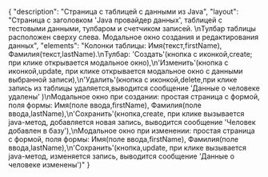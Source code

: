 {
"description": "Страница с таблицей с данными из Java",
"layout": "Страница с заголовком 'Java провайдер данных', таблицей с тестовыми данными, тулбаром и счетчиком записей. \nТулбар таблицы расположен сверху слева. Модальное окно создания и редактирования данных",
"elements": "Колонки таблицы: Имя(текст,firstName), Фамилия(текст,lastName).\nТулбар: 'Создать'(кнопка с иконкой,create; при клике открывается модальное окно),\n'Изменить'(кнопка с иконкой,update, при клике открывается модальное окно c данными выбранной записи),\n'Удалить'(кнопка с иконкой,delete,при клике запись из таблицы удаляется,выводится сообщение 'Данные о человеке удалены' )\nМодальное окно при создании: простая страница с формой, поля формы: Имя(поле ввода,firstName), Фамилия(поле ввода,lastName),\n'Сохранить'(кнопка,create, при клике вызывается java-метод, добавляется новая запись, выводится сообщение 'Человек добавлен в базу'),\nМодальное окно при изменении: простая страница с формой, поля формы: Имя(поле ввода,firstName), Фамилия(поле ввода,lastName),\n'Сохранить'(кнопка,update, при клике вызывается java-метод, изменяется запись, выводится сообщение 'Данные о человеке изменены')"
}
